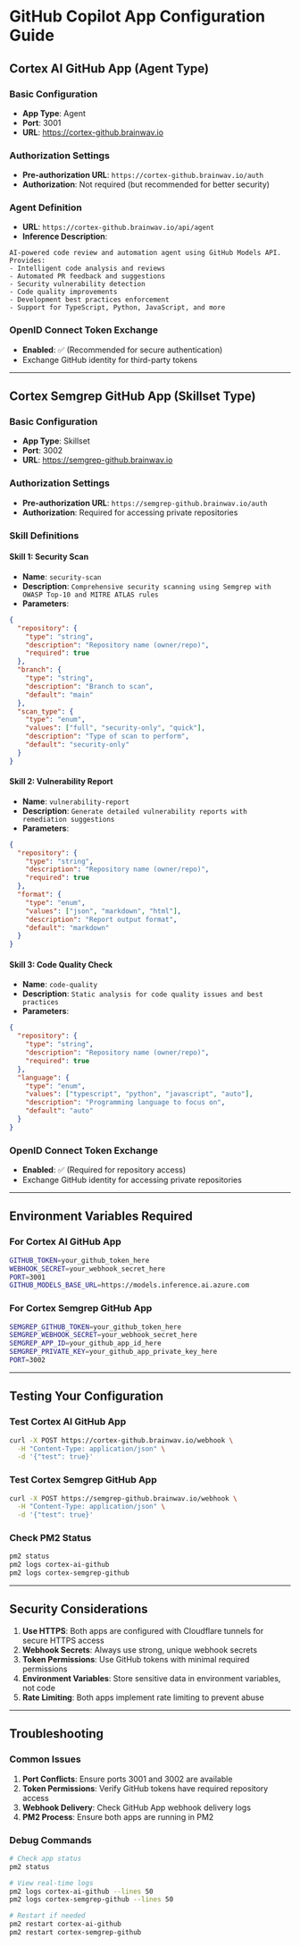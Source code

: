 # GitHub Copilot App Configuration Guide

## Cortex AI GitHub App (Agent Type)

### Basic Configuration

- **App Type**: Agent
- **Port**: 3001
- **URL**: <https://cortex-github.brainwav.io>

### Authorization Settings

- **Pre-authorization URL**: `https://cortex-github.brainwav.io/auth`
- **Authorization**: Not required (but recommended for better security)

### Agent Definition

- **URL**: `https://cortex-github.brainwav.io/api/agent`
- **Inference Description**:

```
AI-powered code review and automation agent using GitHub Models API. Provides:
- Intelligent code analysis and reviews
- Automated PR feedback and suggestions  
- Security vulnerability detection
- Code quality improvements
- Development best practices enforcement
- Support for TypeScript, Python, JavaScript, and more
```

### OpenID Connect Token Exchange

- **Enabled**: ✅ (Recommended for secure authentication)
- Exchange GitHub identity for third-party tokens

---

## Cortex Semgrep GitHub App (Skillset Type)

### Basic Configuration

- **App Type**: Skillset
- **Port**: 3002
- **URL**: <https://semgrep-github.brainwav.io>

### Authorization Settings

- **Pre-authorization URL**: `https://semgrep-github.brainwav.io/auth`
- **Authorization**: Required for accessing private repositories

### Skill Definitions

#### Skill 1: Security Scan

- **Name**: `security-scan`
- **Description**: `Comprehensive security scanning using Semgrep with OWASP Top-10 and MITRE ATLAS rules`
- **Parameters**:

```json
{
  "repository": {
    "type": "string",
    "description": "Repository name (owner/repo)",
    "required": true
  },
  "branch": {
    "type": "string", 
    "description": "Branch to scan",
    "default": "main"
  },
  "scan_type": {
    "type": "enum",
    "values": ["full", "security-only", "quick"],
    "description": "Type of scan to perform",
    "default": "security-only"
  }
}
```

#### Skill 2: Vulnerability Report

- **Name**: `vulnerability-report`
- **Description**: `Generate detailed vulnerability reports with remediation suggestions`
- **Parameters**:

```json
{
  "repository": {
    "type": "string",
    "description": "Repository name (owner/repo)",
    "required": true
  },
  "format": {
    "type": "enum",
    "values": ["json", "markdown", "html"],
    "description": "Report output format",
    "default": "markdown"
  }
}
```

#### Skill 3: Code Quality Check

- **Name**: `code-quality`
- **Description**: `Static analysis for code quality issues and best practices`
- **Parameters**:

```json
{
  "repository": {
    "type": "string",
    "description": "Repository name (owner/repo)",
    "required": true
  },
  "language": {
    "type": "enum",
    "values": ["typescript", "python", "javascript", "auto"],
    "description": "Programming language to focus on",
    "default": "auto"
  }
}
```

### OpenID Connect Token Exchange

- **Enabled**: ✅ (Required for repository access)
- Exchange GitHub identity for accessing private repositories

---

## Environment Variables Required

### For Cortex AI GitHub App

```bash
GITHUB_TOKEN=your_github_token_here
WEBHOOK_SECRET=your_webhook_secret_here
PORT=3001
GITHUB_MODELS_BASE_URL=https://models.inference.ai.azure.com
```

### For Cortex Semgrep GitHub App

```bash
SEMGREP_GITHUB_TOKEN=your_github_token_here
SEMGREP_WEBHOOK_SECRET=your_webhook_secret_here
SEMGREP_APP_ID=your_github_app_id_here
SEMGREP_PRIVATE_KEY=your_github_app_private_key_here
PORT=3002
```

---

## Testing Your Configuration

### Test Cortex AI GitHub App

```bash
curl -X POST https://cortex-github.brainwav.io/webhook \
  -H "Content-Type: application/json" \
  -d '{"test": true}'
```

### Test Cortex Semgrep GitHub App

```bash
curl -X POST https://semgrep-github.brainwav.io/webhook \
  -H "Content-Type: application/json" \
  -d '{"test": true}'
```

### Check PM2 Status

```bash
pm2 status
pm2 logs cortex-ai-github
pm2 logs cortex-semgrep-github
```

---

## Security Considerations

1. **Use HTTPS**: Both apps are configured with Cloudflare tunnels for secure HTTPS access
2. **Webhook Secrets**: Always use strong, unique webhook secrets
3. **Token Permissions**: Use GitHub tokens with minimal required permissions
4. **Environment Variables**: Store sensitive data in environment variables, not code
5. **Rate Limiting**: Both apps implement rate limiting to prevent abuse

---

## Troubleshooting

### Common Issues

1. **Port Conflicts**: Ensure ports 3001 and 3002 are available
2. **Token Permissions**: Verify GitHub tokens have required repository access
3. **Webhook Delivery**: Check GitHub App webhook delivery logs
4. **PM2 Process**: Ensure both apps are running in PM2

### Debug Commands

```bash
# Check app status
pm2 status

# View real-time logs
pm2 logs cortex-ai-github --lines 50
pm2 logs cortex-semgrep-github --lines 50

# Restart if needed
pm2 restart cortex-ai-github
pm2 restart cortex-semgrep-github
```

